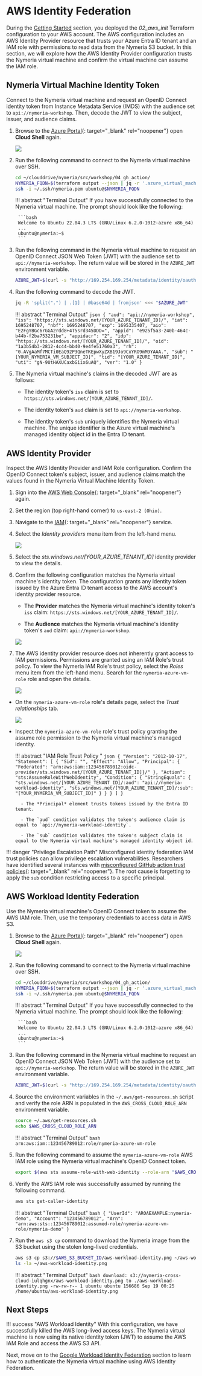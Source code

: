 # AWS Identity Federation

During the [Getting Started](./getting_started.md) section, you deployed the *02_aws_init* Terraform configuration to your AWS account. The AWS configuration includes an AWS Identity Provider resource that trusts your Azure Entra ID tenant and an IAM role with permissions to read data from the Nymeria S3 bucket. In this section, we will explore how the AWS Identity Provider configuration trusts the Nymeria virtual machine and confirm the virtual machine can assume the IAM role.

## Nymeria Virtual Machine Identity Token

Connect to the Nymeria virtual machine and request an OpenID Connect identity token from Instance Metadata Service (IMDS) with the audience set to `api://nymeria-workshop`. Then, decode the JWT to view the subject, issuer, and audience claims.

1. Browse to the [Azure Portal](https://portal.azure.com/){: target="_blank" rel="noopener"} open **Cloud Shell** again.

    ![](./img/az-portal.png)

1. Run the following command to connect to the Nymeria virtual machine over SSH.

    ```bash
    cd ~/clouddrive/nymeria/src/workshop/04_gh_action/
    NYMERIA_FQDN=$(terraform output --json | jq -r '.azure_virtual_machine_fqdn.value')
    ssh -i ~/.ssh/nymeria.pem ubuntu@$NYMERIA_FQDN
    ```

    !!! abstract "Terminal Output"
        If you have successfully connected to the Nymeria virtual machine. The prompt should look like the following:

        ```bash
        Welcome to Ubuntu 22.04.3 LTS (GNU/Linux 6.2.0-1012-azure x86_64)
        ...
        ubuntu@nymeria:~$
        ```

1. Run the following command in the Nymeria virtual machine to request an OpenID Connect JSON Web Token (JWT) with the audience set to `api://nymeria-workshop`. The return value will be stored in the `AZURE_JWT` environment variable.

    ```bash
    AZURE_JWT=$(curl -s "http://169.254.169.254/metadata/identity/oauth2/token?api-version=2018-02-01&resource=api://nymeria-workshop" -H "Metadata: true" | jq -r '.access_token')
    ```

1. Run the following command to decode the JWT.

    ```bash
    jq -R 'split(".") | .[1] | @base64d | fromjson' <<< "$AZURE_JWT"
    ```

    !!! abstract "Terminal Output"
        ```json
        {
          "aud": "api://nymeria-workshop",
          "iss": "https://sts.windows.net/[YOUR_AZURE_TENANT_ID]/",
          "iat": 1695248707,
          "nbf": 1695248707,
          "exp": 1695335407,
          "aio": "E2FgYBGc6rGGA2rdd8+4T5srd345DDD=",
          "appid": "e925f5a3-240b-464c-b44b-f2ba753231be",
          "appidacr": "2",
          "idp": "https://sts.windows.net/[YOUR_AZURE_TENANT_ID]/",
          "oid": "1a3b54b3-2812-4c44-bb40-9e4fe51760a3",
          "rh": "0.AVgAaMf7MCTi0EaQ92P3QneTKEpwXyZXB19Jo9CxYRO9mM9YAAA.",
          "sub": "[YOUR_NYMERIA_VM_SUBJECT_ID]",
          "tid": "[YOUR_AZURE_TENANT_ID]",
          "uti": "gN-9UtHAXUCaxbGiix6uAQ",
          "ver": "1.0"
        }
        ```

1. The Nymeria virtual machine's claims in the decoded JWT are as follows:

    - The identity token's `iss` claim is set to `https://sts.windows.net/[YOUR_AZURE_TENANT_ID]/`.

    - The identity token's `aud` claim is set to `api://nymeria-workshop`.

    - The identity token's `sub` uniquely identifies the Nymeria virtual machine. The unique identifier is the Azure virtual machine's managed identity object id in the Entra ID tenant.

## AWS Identity Provider

Inspect the AWS Identity Provider and IAM Role configuration. Confirm the OpenID Connect token's subject, issuer, and audience claims match the values found in the Nymeria Virtual Machine Identity Token.

1. Sign into the [AWS Web Console](https://console.aws.amazon.com/){: target="_blank" rel="noopener"} again.

1. Set the region (top right-hand corner) to `us-east-2 (Ohio)`.

1. Navigate to the [IAM](https://console.aws.amazon.com/iam/home?region=us-east-2#/home){: target="_blank" rel="noopener"} service.

1. Select the *Identity providers* menu item from the left-hand menu.

    ![](./img/aws-identity-providers.png)

1. Select the *sts.windows.net/[YOUR_AZURE_TENANT_ID]* identity provider to view the details.

1. Confirm the following configuration matches the Nymeria virtual machine's identity token. The configuration grants any identity token issued by the Azure Entra ID tenant access to the AWS account's identity provider resource.

    - The **Provider** matches the Nymeria virtual machine's identity token's `iss` claim: `https://sts.windows.net/[YOUR_AZURE_TENANT_ID]/`.

    - The **Audience** matches the Nymeria virtual machine's identity token's `aud` claim: `api://nymeria-workshop`.

    ![](./img/aws-windows-idp.png)

1. The AWS identity provider resource does not inherently grant access to IAM permissions. Permissions are granted using an IAM Role's trust policy. To view the Nymeria IAM Role's trust policy, select the *Roles* menu item from the left-hand menu. Search for the `nymeria-azure-vm-role` role and open the details.

    ![](./img/aws-iam-role.png)

- On the `nymeria-azure-vm-role` role's details page, select the *Trust relationships* tab.

    ![](./img/aws-iam-role-trust.png)

- Inspect the `nymeria-azure-vm-role` role's trust policy granting the assume role permission to the Nymeria virtual machine's managed identity.

    !!! abstract "IAM Role Trust Policy "
        ```json
        {
          "Version": "2012-10-17",
          "Statement": [
            {
              "Sid": "",
              "Effect": "Allow",
              "Principal": {
                "Federated": "arn:aws:iam::123456789012:oidc-provider/sts.windows.net/[YOUR_AZURE_TENANT_ID]}/"
              },
              "Action": "sts:AssumeRoleWithWebIdentity",
              "Condition": {
                "StringEquals": {
                    "sts.windows.net/[YOUR_AZURE_TENANT_ID]/:aud": "api://nymeria-workload-identity",
                    "sts.windows.net/[YOUR_AZURE_TENANT_ID]/:sub": "[YOUR_NYMERIA_VM_SUBJECT_ID]"
                }
              }
            }
          ]
        }
        ```

        - The *Principal* element trusts tokens issued by the Entra ID tenant.
        
        - The `aud` condition validates the token's audience claim is equal to `api://nymeria-workload-identity`.
        
        - The `sub` condition validates the token's subject claim is equal to the Nymeria virtual machine's managed identity object id.

!!! danger "Privilege Escalation Path"
    Misconfigured identity federation IAM trust policies can allow privilege escalation vulnerabilities. Researchers have identified several instances with [misconfigured GitHub action trust policies](https://www.wiz.io/blog/a-security-community-success-story-of-mitigating-a-misconfiguration){: target="_blank" rel="noopener"}. The root cause is forgetting to apply the `sub` condition restricting access to a specific principal.

## AWS Workload Identity Federation

Use the Nymeria virtual machine's OpenID Connect token to assume the AWS IAM role. Then, use the temporary credentials to access data in AWS S3.

1. Browse to the [Azure Portal](https://portal.azure.com/){: target="_blank" rel="noopener"} open **Cloud Shell** again.

    ![](./img/az-portal.png)

1. Run the following command to connect to the Nymeria virtual machine over SSH.

    ```bash
    cd ~/clouddrive/nymeria/src/workshop/04_gh_action/
    NYMERIA_FQDN=$(terraform output --json | jq -r '.azure_virtual_machine_fqdn.value')
    ssh -i ~/.ssh/nymeria.pem ubuntu@$NYMERIA_FQDN
    ```

    !!! abstract "Terminal Output"
        If you have successfully connected to the Nymeria virtual machine. The prompt should look like the following:

        ```bash
        Welcome to Ubuntu 22.04.3 LTS (GNU/Linux 6.2.0-1012-azure x86_64)
        ...
        ubuntu@nymeria:~$
        ```

1. Run the following command in the Nymeria virtual machine to request an OpenID Connect JSON Web Token (JWT) with the audience set to `api://nymeria-workshop`. The return value will be stored in the `AZURE_JWT` environment variable.

    ```bash
    AZURE_JWT=$(curl -s "http://169.254.169.254/metadata/identity/oauth2/token?api-version=2018-02-01&resource=api://nymeria-workshop" -H "Metadata: true" | jq -r '.access_token')
    ```

1. Source the environment variables in the `~/.aws/get-resources.sh` script and verify the role ARN is populated in the `AWS_CROSS_CLOUD_ROLE_ARN` environment variable.

    ```bash
    source ~/.aws/get-resources.sh 
    echo $AWS_CROSS_CLOUD_ROLE_ARN
    ```

    !!! abstract "Terminal Output"
        ```bash
        arn:aws:iam::123456789012:role/nymeria-azure-vm-role
        ```

1. Run the following command to assume the `nymeria-azure-vm-role` AWS IAM role using the Nymeria virtual machine's OpenID Connect token.

    ```bash
    export $(aws sts assume-role-with-web-identity --role-arn "$AWS_CROSS_CLOUD_ROLE_ARN" --role-session-name "nymeria-demo" --web-identity-token "$AZURE_JWT" --duration-seconds 3600 --output text --query "[['AWS_ACCESS_KEY_ID',Credentials.AccessKeyId],['AWS_SECRET_ACCESS_KEY',Credentials.SecretAccessKey],['AWS_SESSION_TOKEN',Credentials.SessionToken]][*].join(\`=\`,@)")
    ```

1. Verify the AWS IAM role was successfully assumed by running the following command.

    ```bash
    aws sts get-caller-identity
    ```

    !!! abstract "Terminal Output"
        ```bash
        {
          "UserId": "AROAEXAMPLE:nymeria-demo",
          "Account": "123456789012",
          "Arn": "arn:aws:sts::123456789012:assumed-role/nymeria-azure-vm-role/nymeria-demo"
        }
        ```

1. Run the `aws s3 cp` command to download the Nymeria image from the S3 bucket using the stolen long-lived credentials.

    ```bash
    aws s3 cp s3://$AWS_S3_BUCKET_ID/aws-workload-identity.png ~/aws-workload-identity.png
    ls -la ~/aws-workload-identity.png
    ```

    !!! abstract "Terminal Output"
        ```bash
        download: s3://nymeria-cross-cloud-iulqhgnx/aws-workload-identity.png to ./aws-workload-identity.png
        -rw-rw-r-- 1 ubuntu ubuntu 156686 Sep 19 00:25 /home/ubuntu/aws-workload-identity.png
        ```

## Next Steps

!!! success "AWS Workload Identity"
    With this configuration, we have successfully killed the AWS long-lived access keys. The Nymeria virtual machine is now using its native identity token (JWT) to assume the AWS IAM Role and access the AWS S3 API.

Next, move on to the [Google Workload Identity Federation](./gcp.md) section to learn how to authenticate the Nymeria virtual machine using AWS Identity Federation.
